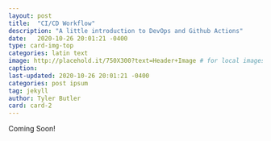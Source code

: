 ```yaml
---
layout: post
title:  "CI/CD Workflow"
description: "A little introduction to DevOps and Github Actions"
date:   2020-10-26 20:01:21 -0400
type: card-img-top
categories: latin text
image: http://placehold.it/750X300?text=Header+Image # for local images, place in /assets/img/posts/
caption:
last-updated: 2020-10-26 20:01:21 -0400
categories: post ipsum
tag: jekyll
author: Tyler Butler
card: card-2
---
```


Coming Soon!